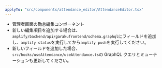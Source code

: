 ```yaml
---
applyTo: "src/components/attendance_editor/AttendanceEditor.tsx"
---
```


- 管理者画面の勤怠編集コンポーネント
- 新しい編集項目を追加する場合は、`amplify/backend/api/garakufrontend/schema.graphql`にフィールドを追加し、`amplify status`を実行してから`amplify push`を実行してください。
- 新しいフィールドを追加した場合、`src/hooks/useAttendance/useAttendance.ts`の GraphQL クエリとミューテーションも更新してください。
